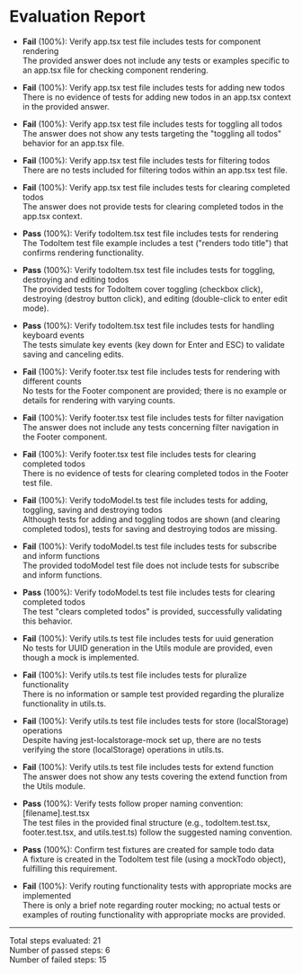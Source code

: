 # Evaluation Report

- **Fail** (100%): Verify app.tsx test file includes tests for component rendering  
  The provided answer does not include any tests or examples specific to an app.tsx file for checking component rendering.

- **Fail** (100%): Verify app.tsx test file includes tests for adding new todos  
  There is no evidence of tests for adding new todos in an app.tsx context in the provided answer.

- **Fail** (100%): Verify app.tsx test file includes tests for toggling all todos  
  The answer does not show any tests targeting the "toggling all todos" behavior for an app.tsx file.

- **Fail** (100%): Verify app.tsx test file includes tests for filtering todos  
  There are no tests included for filtering todos within an app.tsx test file.

- **Fail** (100%): Verify app.tsx test file includes tests for clearing completed todos  
  The answer does not provide tests for clearing completed todos in the app.tsx context.

- **Pass** (100%): Verify todoItem.tsx test file includes tests for rendering  
  The TodoItem test file example includes a test ("renders todo title") that confirms rendering functionality.

- **Pass** (100%): Verify todoItem.tsx test file includes tests for toggling, destroying and editing todos  
  The provided tests for TodoItem cover toggling (checkbox click), destroying (destroy button click), and editing (double-click to enter edit mode).

- **Pass** (100%): Verify todoItem.tsx test file includes tests for handling keyboard events  
  The tests simulate key events (key down for Enter and ESC) to validate saving and canceling edits.

- **Fail** (100%): Verify footer.tsx test file includes tests for rendering with different counts  
  No tests for the Footer component are provided; there is no example or details for rendering with varying counts.

- **Fail** (100%): Verify footer.tsx test file includes tests for filter navigation  
  The answer does not include any tests concerning filter navigation in the Footer component.

- **Fail** (100%): Verify footer.tsx test file includes tests for clearing completed todos  
  There is no evidence of tests for clearing completed todos in the Footer test file.

- **Fail** (100%): Verify todoModel.ts test file includes tests for adding, toggling, saving and destroying todos  
  Although tests for adding and toggling todos are shown (and clearing completed todos), tests for saving and destroying todos are missing.

- **Fail** (100%): Verify todoModel.ts test file includes tests for subscribe and inform functions  
  The provided todoModel test file does not include tests for subscribe and inform functions.

- **Pass** (100%): Verify todoModel.ts test file includes tests for clearing completed todos  
  The test "clears completed todos" is provided, successfully validating this behavior.

- **Fail** (100%): Verify utils.ts test file includes tests for uuid generation  
  No tests for UUID generation in the Utils module are provided, even though a mock is implemented.

- **Fail** (100%): Verify utils.ts test file includes tests for pluralize functionality  
  There is no information or sample test provided regarding the pluralize functionality in utils.ts.

- **Fail** (100%): Verify utils.ts test file includes tests for store (localStorage) operations  
  Despite having jest-localstorage-mock set up, there are no tests verifying the store (localStorage) operations in utils.ts.

- **Fail** (100%): Verify utils.ts test file includes tests for extend function  
  The answer does not show any tests covering the extend function from the Utils module.

- **Pass** (100%): Verify tests follow proper naming convention: [filename].test.tsx  
  The test files in the provided final structure (e.g., todoItem.test.tsx, footer.test.tsx, and utils.test.ts) follow the suggested naming convention.

- **Pass** (100%): Confirm test fixtures are created for sample todo data  
  A fixture is created in the TodoItem test file (using a mockTodo object), fulfilling this requirement.

- **Fail** (100%): Verify routing functionality tests with appropriate mocks are implemented  
  There is only a brief note regarding router mocking; no actual tests or examples of routing functionality with appropriate mocks are provided.

---

Total steps evaluated: 21  
Number of passed steps: 6  
Number of failed steps: 15